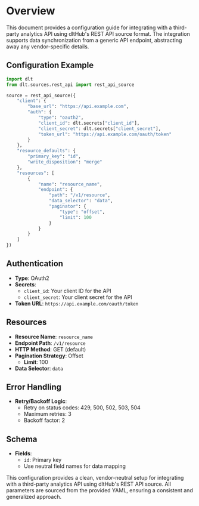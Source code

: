 # Overview

This document provides a configuration guide for integrating with a third-party analytics API using dltHub's REST API source format. The integration supports data synchronization from a generic API endpoint, abstracting away any vendor-specific details.

## Configuration Example

```python
import dlt
from dlt.sources.rest_api import rest_api_source

source = rest_api_source({
    "client": {
        "base_url": "https://api.example.com",
        "auth": {
            "type": "oauth2",
            "client_id": dlt.secrets["client_id"],
            "client_secret": dlt.secrets["client_secret"],
            "token_url": "https://api.example.com/oauth/token"
        }
    },
    "resource_defaults": {
        "primary_key": "id",
        "write_disposition": "merge"
    },
    "resources": [
        {
            "name": "resource_name",
            "endpoint": {
                "path": "/v1/resource",
                "data_selector": "data",
                "paginator": {
                    "type": "offset",
                    "limit": 100
                }
            }
        }
    ]
})
```

## Authentication

- **Type**: OAuth2
- **Secrets**: 
  - `client_id`: Your client ID for the API
  - `client_secret`: Your client secret for the API
- **Token URL**: `https://api.example.com/oauth/token`

## Resources

- **Resource Name**: `resource_name`
- **Endpoint Path**: `/v1/resource`
- **HTTP Method**: GET (default)
- **Pagination Strategy**: Offset
  - **Limit**: 100
- **Data Selector**: `data`

## Error Handling

- **Retry/Backoff Logic**: 
  - Retry on status codes: 429, 500, 502, 503, 504
  - Maximum retries: 3
  - Backoff factor: 2

## Schema

- **Fields**: 
  - `id`: Primary key
  - Use neutral field names for data mapping

This configuration provides a clean, vendor-neutral setup for integrating with a third-party analytics API using dltHub's REST API source. All parameters are sourced from the provided YAML, ensuring a consistent and generalized approach.